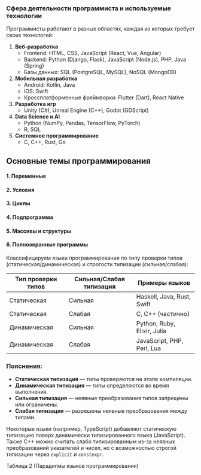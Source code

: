 
### **Сфера деятельности программиста и используемые технологии**

Программисты работают в разных областях, каждая из которых требует своих технологий:
1. **Веб-разработка**
    - Frontend: HTML, CSS, JavaScript (React, Vue, Angular)
    - Backend: Python (Django, Flask), JavaScript (Node.js), PHP, Java (Spring)
    - Базы данных: SQL (PostgreSQL, MySQL), NoSQL (MongoDB)
2. **Мобильная разработка**
    - Android: Kotlin, Java
    - iOS: Swift
    - Кроссплатформенные фреймворки: Flutter (Dart), React Native
3. **Разработка игр**
    - Unity (C#), Unreal Engine (C++), Godot (GDScript)
4. **Data Science и AI**
    - Python (NumPy, Pandas, TensorFlow, PyTorch)
    - R, SQL
5. **Системное программирование**
    - C, C++, Rust, Go

## Основные темы программирования

#### 1. Переменные
#### 2. Условия
#### 3. Циклы
#### 4. Подпрограмма
#### 5. Массивы и структуры
#### 6. Полноэкранные программы

Классифицируем языки программирования по типу проверки типов (статическая/динамическая) и строгости типизации (сильная/слабая):  

| **Тип проверки типов** | **Сильная/Слабая типизация** | **Примеры языков**                  |
|------------------------|-----------------------------|-------------------------------------|
| Статическая            | Сильная                     | Haskell, Java, Rust, Swift          |
| Статическая            | Слабая                      | C, C++ (частично)                   |
| Динамическая           | Сильная                     | Python, Ruby, Elixir, Julia         |
| Динамическая           | Слабая                      | JavaScript, PHP, Perl, Lua          |
### Пояснения:  
- **Статическая типизация** — типы проверяются на этапе компиляции.  
- **Динамическая типизация** — типы определяются во время выполнения.  
- **Сильная типизация** — неявные преобразования типов запрещены или ограничены.  
- **Слабая типизация** — разрешены неявные преобразования между типами.  

Некоторые языки (например, TypeScript) добавляют статическую типизацию поверх динамически типизированного языка (JavaScript). Также C++ можно считать слабо типизированным из-за неявных преобразований указателей и чисел, но с возможностью строгой типизации через `explicit` и `constexpr`.

Таблица 2 (Парадигмы языков программирования)






